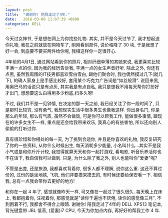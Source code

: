 ```yaml
---
layout: post
title:  "谢谢你! 陪我走过了4年."
date:   2016-03-08 11:07:39 +0800
categories: DELL
---
```


今天过女神节, 于是想在网上为你找些礼物. 其实, 并不是今天过节了, 我才想起送你礼物, 我在之前就放在购物车了, 刚刚看到邮件, 说价格降了 30 块, 于是我想了好一会, 到底要不要买两件给你呢, 我相这样你一定很开心.

4年前的4月1日, 通过网站看到你的照片, 相对纤细单薄的其她来说, 我更喜欢比较丰满一点的你, 因为我的经历告诉我, 丰满一点的女生声音好听. 除此之外, 你还有点黑, 虽然我周围的IT技男都喜欢雪白雪白, 跟他们聚会时, 我也偶然摸过几下(就几下), 的确人家身上是手感比较好, 套用某个巧克力广告词是"如丝般滑". 说回来黑, 用奥巴马的话说只是有点灰, 其实我是有点自私, 我只是想我不用每天帮你打扮好才出门, 想想要这么白得用多少粉底,扫多久呀!

不过, 我们并不是一见钟情, 在决定的那一天之前, 我已经关注了你一段时间了, 只是那时比较穷, 没有勇气, 我想现实生活中很多男生也像我这样. 你出身名门, 你是那么的年轻, 那么有气质, 虽然不会做饭, 可是你可以帮我工作, 能做很多事情, 跟现在的许多女生不一样, 重点是还会给我带来欢乐, 我真心的有些害怕, 所以还向别人偷偷的打听过你.

真有很珍惜和你相处的每一天, 为了挑到合适你, 并且是你喜欢的礼物, 我反复研究了你的一些资料, 从你什么时候出生, 每天消耗多少能量, 小名叫什么...其实不是我小气或是和你斤斤计较, 我觉得就算天天和你一起打游戏, 看电影, 听音乐养活你也不在话下, 我自信我可以做到. 只是, 为什么除了我之外, 别人也能叫你"爱妻"呢?

不管是出差, 还是旅游, 我都喜欢背着你, 很多人都不理解, 说你这么重. 这还不算过份的, 过份的是坐地铁, 飞机, 他们非要摸来摸去的, 有时候还要给保安看一下. 相信我, 总有一点我会带你去更好的地方!

和你在一起 4 年了, 感觉就像昨天一样, 可又像在一起过了很久很久. 每天晚上在床上, 我都抱着你, 注视着你, 那感觉就是"读你千遍也不厌倦, 读你的感觉像三月", 不到困着不行, 我都舍不得合上眼晴. 谢谢你! 陪我走过了4年的 DELL XPS13 笔记本, 背光键盘带 JBL 低音, (爱妻)i7 CPU, 今天为你加点内存, 再好好的帮我工作 4 年.